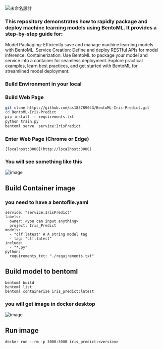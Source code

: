 
![未命名設計](https://github.com/user-attachments/assets/d2f47d4e-2fa2-4c34-b416-89591a2b9722)

### This repository demonstrates how to rapidly package and deploy machine learning models using BentoML. It provides a step-by-step guide for:

Model Packaging: Efficiently save and manage machine learning models with BentoML.
Service Creation: Define and deploy RESTful APIs for model inference.
Containerization: Use BentoML to package your model and service into a container for seamless deployment.
Explore practical examples, learn best practices, and get started with BentoML for streamlined model deployment.


### Build Environment in your local 

### Build Web Page 
```bash
git clone https://github.com/as183789043/BentoML-Iris-Predict.git
cd BentoML-Iris-Predict
pip install -r requirements.txt
python train.py
bentoml serve  service:IrisPredict
```

### Enter Web Page (Chrome or Edge)
```
[localhost:3000](http://localhost:3000)
```
### You will see something like this
![image](https://github.com/user-attachments/assets/54f838a8-4cd0-4af8-9732-7e27eb4e97c5)

## Build Container image 
### you need to have a bentofile.yaml
```yanl
service: "service:IrisPredict"
labels:
  owner: <you can input anything>
  project: Iris_Predict
models:
  - "clf:latest" # A string model tag
  - tag: "clf:latest"
include:
  - "*.py"
python:
  requirements_txt: "./requirements.txt"
```

## Build model to bentoml 
```
bentoml build
bentoml list
bentoml containerize iris_predict:latest
```

### you will get image in docker desktop
![image](https://github.com/user-attachments/assets/ef1a6015-4008-471c-97f5-0c80d94296d4)


## Run image
```
docker run --rm -p 3000:3000 iris_predict:<version>
```




